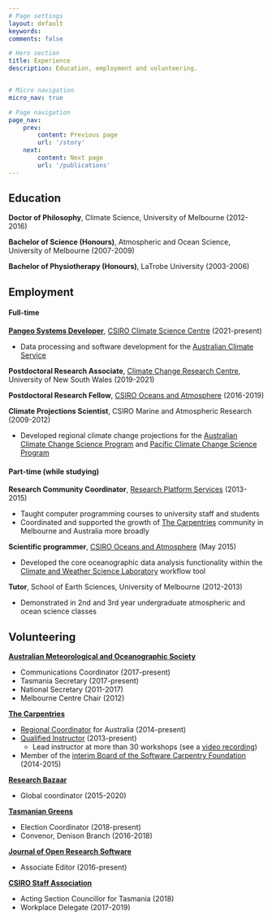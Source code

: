 ```yaml
---
# Page settings
layout: default
keywords:
comments: false

# Hero section
title: Experience
description: Education, employment and volunteering.


# Micro navigation
micro_nav: true

# Page navigation
page_nav:
    prev:
        content: Previous page
        url: '/story'
    next:
        content: Next page
        url: '/publications'
---
```


## Education

**Doctor of Philosophy**,
Climate Science, University of Melbourne (2012-2016)  
  
**Bachelor of Science (Honours)**,
Atmospheric and Ocean Science, University of Melbourne (2007-2009)  
  
**Bachelor of Physiotherapy (Honours)**,
LaTrobe University (2003-2006)  


## Employment

#### Full-time

**[Pangeo Systems Developer](https://people.csiro.au/i/d/damien-irving)**,
[CSIRO Climate Science Centre](https://www.csiro.au/en/research/environmental-impacts/climate-change/climate-science-centre) (2021-present)
* Data processing and software development for the [Australian Climate Service](https://www.acs.gov.au/)

**Postdoctoral Research Associate**,
[Climate Change Research Centre](http://www.ccrc.unsw.edu.au/),
University of New South Wales (2019-2021)

**Postdoctoral Research Fellow**,
[CSIRO Oceans and Atmosphere](https://www.csiro.au/en/Research/OandA) (2016-2019)

**Climate Projections Scientist**,
CSIRO Marine and Atmospheric Research (2009-2012)
* Developed regional climate change projections for the [Australian Climate Change Science Program](http://www.cawcr.gov.au/projects/climatechange/) and [Pacific Climate Change Science Program](http://www.pacificclimatechangescience.org/)

#### Part-time (while studying)

**Research Community Coordinator**, [Research Platform Services](http://its.unimelb.edu.au/research) (2013-2015)
* Taught computer programming courses to university staff and students
* Coordinated and supported the growth of [The Carpentries](https://carpentries.org/) 
  community in Melbourne and Australia more broadly

**Scientific programmer**,
[CSIRO Oceans and Atmosphere](https://www.csiro.au/en/Research/OandA) (May 2015)
* Developed the core oceanographic data analysis functionality within the [Climate and Weather Science Laboratory](http://cwslab.nci.org.au/) workflow tool
  
**Tutor**, School of Earth Sciences, University of Melbourne (2012-2013)
* Demonstrated in 2nd and 3rd year undergraduate atmospheric and ocean science classes  
  

## Volunteering

**[Australian Meteorological and Oceanographic Society](http://www.amos.org.au/)**
* Communications Coordinator (2017-present)
* Tasmania Secretary (2017-present)
* National Secretary (2011-2017)
* Melbourne Centre Chair (2012)

**[The Carpentries](https://carpentries.org/)**
* [Regional Coordinator](http://static.carpentries.org/regions_au/) for Australia (2014-present)
* [Qualified Instructor](http://software-carpentry.org/team.html) (2013-present)
  * Lead instructor at more than 30 workshops (see a [video recording](https://www.youtube.com/playlist?list=PLkBeePYo-_VCXtMNGDboOL66V-P2-jAoM)) 
* Member of the [interim Board of the Software Carpentry Foundation](http://software-carpentry.org/blog/2014/10/announcing-the-creation-of-the-software-carpentry-foundational.html) (2014-2015)

**[Research Bazaar](https://resbazblog.wordpress.com/)**  
* Global coordinator (2015-2020) 

**[Tasmanian Greens](http://greens.org.au/tas)**
* Election Coordinator (2018-present)
* Convenor, Denison Branch (2016-2018)

**[Journal of Open Research Software](http://openresearchsoftware.metajnl.com/)**
* Associate Editor (2016-present)

**[CSIRO Staff Association](https://cpsu-csiro.org.au/)**
* Acting Section Councillor for Tasmania (2018)
* Workplace Delegate (2017-2019)

